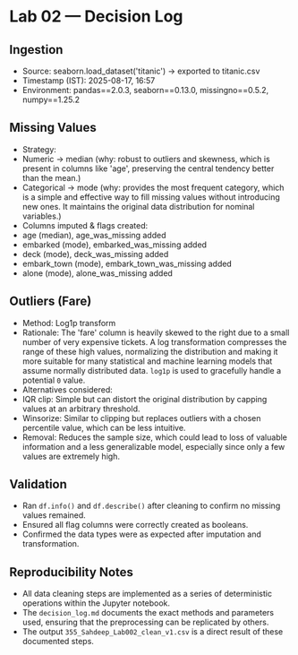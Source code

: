 # Lab 02 — Decision Log

## Ingestion
- Source: seaborn.load_dataset('titanic') → exported to titanic.csv
- Timestamp (IST): 2025-08-17, 16:57
- Environment: pandas==2.0.3, seaborn==0.13.0, missingno==0.5.2, numpy==1.25.2

## Missing Values
- Strategy:
- Numeric → median (why: robust to outliers and skewness, which is present in columns like 'age', preserving the central tendency better than the mean.)
- Categorical → mode (why: provides the most frequent category, which is a simple and effective way to fill missing values without introducing new ones. It maintains the original data distribution for nominal variables.)
- Columns imputed & flags created:
- age (median), age_was_missing added
- embarked (mode), embarked_was_missing added
- deck (mode), deck_was_missing added
- embark_town (mode), embark_town_was_missing added
- alone (mode), alone_was_missing added

## Outliers (Fare)
- Method: Log1p transform
- Rationale: The 'fare' column is heavily skewed to the right due to a small number of very expensive tickets. A log transformation compresses the range of these high values, normalizing the distribution and making it more suitable for many statistical and machine learning models that assume normally distributed data. `log1p` is used to gracefully handle a potential `0` value.
- Alternatives considered:
- IQR clip: Simple but can distort the original distribution by capping values at an arbitrary threshold.
- Winsorize: Similar to clipping but replaces outliers with a chosen percentile value, which can be less intuitive.
- Removal: Reduces the sample size, which could lead to loss of valuable information and a less generalizable model, especially since only a few values are extremely high.

## Validation
- Ran `df.info()` and `df.describe()` after cleaning to confirm no missing values remained.
- Ensured all flag columns were correctly created as booleans.
- Confirmed the data types were as expected after imputation and transformation.

## Reproducibility Notes
- All data cleaning steps are implemented as a series of deterministic operations within the Jupyter notebook.
- The `decision_log.md` documents the exact methods and parameters used, ensuring that the preprocessing can be replicated by others.
- The output `355_Sahdeep_Lab002_clean_v1.csv` is a direct result of these documented steps.
